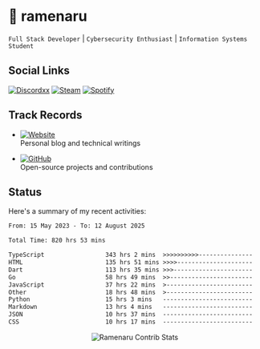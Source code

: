 # 🍜 ramenaru

`Full Stack Developer` | `Cybersecurity Enthusiast` | `Information Systems Student`

## Social Links
[![Discordxx](https://img.shields.io/badge/Discord-7289da?style=flat&logo=discord&logoColor=white)](https://discordapp.com/users/503291004200157185)
[![Steam](https://img.shields.io/badge/Steam-1b2838?style=flat&logo=steam&logoColor=white)](https://steamcommunity.com/id/ramenaru)
[![Spotify](https://img.shields.io/badge/Spotify-1ED760?logo=spotify&logoColor=white)](https://open.spotify.com/user/zehfiusachi8zilte5bqkjl2l)

## Track Records
- [![Website](https://img.shields.io/badge/Websites-FF7139?style=for-the-badge&logo=ghost&logoColor=white)](https://ramenaru.me)  
  Personal blog and technical writings

- [![GitHub](https://img.shields.io/badge/Github_Projects-181717?style=for-the-badge&logo=github&logoColor=white)](https://github.com/ramenaru)  
  Open-source projects and contributions

## Status

Here's a summary of my recent activities:

<!--START_SECTION:waka-->

```txt
From: 15 May 2023 - To: 12 August 2025

Total Time: 820 hrs 53 mins

TypeScript                 343 hrs 2 mins  >>>>>>>>>>---------------   41.79 %
HTML                       135 hrs 51 mins >>>>---------------------   16.55 %
Dart                       113 hrs 35 mins >>>----------------------   13.84 %
Go                         58 hrs 49 mins  >>-----------------------   07.17 %
JavaScript                 37 hrs 22 mins  >------------------------   04.55 %
Other                      18 hrs 48 mins  >------------------------   02.29 %
Python                     15 hrs 3 mins   -------------------------   01.84 %
Markdown                   13 hrs 4 mins   -------------------------   01.59 %
JSON                       10 hrs 37 mins  -------------------------   01.29 %
CSS                        10 hrs 17 mins  -------------------------   01.25 %
```

<!--END_SECTION:waka-->

<div style="text-align: center;">
   <img align="center" src="https://github-readme-streak-stats.herokuapp.com/?user=Ramenaru&theme=dark&card_width=520" alt="Ramenaru Contrib Stats" />
</div>

